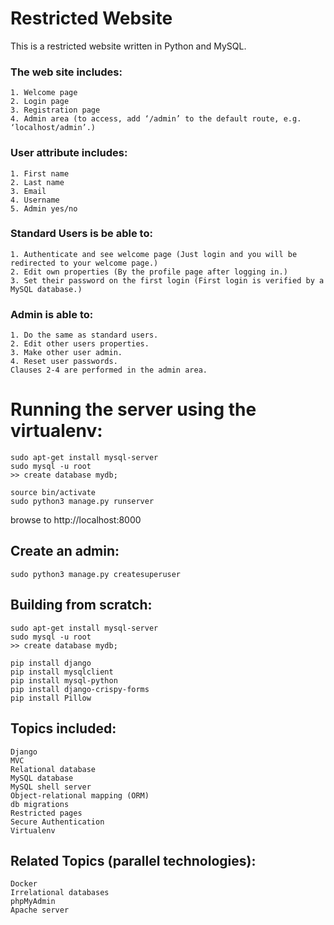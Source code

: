 # Restricted Website
This is a restricted website written in Python and MySQL.

### The web site includes:
```
1. Welcome page
2. Login page
3. Registration page
4. Admin area (to access, add ‘/admin’ to the default route, e.g. ‘localhost/admin’.)
```

### User attribute includes:
```
1. First name
2. Last name
3. Email
4. Username
5. Admin yes/no
```

### Standard Users is be able to: 
```
1. Authenticate and see welcome page (Just login and you will be redirected to your welcome page.)
2. Edit own properties (By the profile page after logging in.)
3. Set their password on the first login (First login is verified by a MySQL database.)
```

### Admin is able to:
```
1. Do the same as standard users.
2. Edit other users properties.
3. Make other user admin.
4. Reset user passwords.
Clauses 2-4 are performed in the admin area.
```

# Running the server using the virtualenv:
```
sudo apt-get install mysql-server
sudo mysql -u root
>> create database mydb;

source bin/activate
sudo python3 manage.py runserver
```
browse to http://localhost:8000

## Create an admin:
```
sudo python3 manage.py createsuperuser
```

## Building from scratch:
```
sudo apt-get install mysql-server
sudo mysql -u root
>> create database mydb;

pip install django
pip install mysqlclient
pip install mysql-python
pip install django-crispy-forms
pip install Pillow
```

## Topics included:
```
Django
MVC
Relational database
MySQL database
MySQL shell server
Object-relational mapping (ORM)
db migrations
Restricted pages
Secure Authentication
Virtualenv
```
## Related Topics (parallel technologies):
```
Docker
Irrelational databases
phpMyAdmin
Apache server
```
